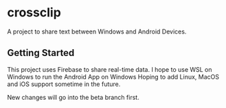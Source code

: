 # crossclip

A project to share text between Windows and Android Devices.

## Getting Started

This project uses Firebase to share real-time data.
I hope to use WSL on Windows to run the Android App on Windows
Hoping to add Linux, MacOS and iOS support sometime in the future.

New changes will go into the beta branch first.
